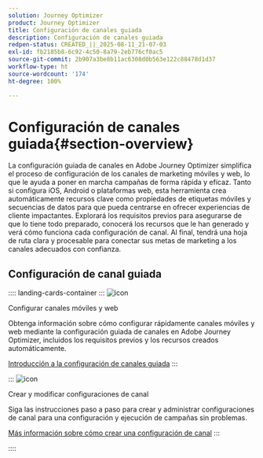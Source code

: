 ```yaml
---
solution: Journey Optimizer
product: Journey Optimizer
title: Configuración de canales guiada
description: Configuración de canales guiada
redpen-status: CREATED_||_2025-08-11_21-07-03
exl-id: fb2185b8-6c92-4c50-8a79-2eb776cf0ac5
source-git-commit: 2b907a3be8b11ac6308d0b563e122c88478d1d37
workflow-type: ht
source-wordcount: '174'
ht-degree: 100%

---
```


# Configuración de canales guiada{#section-overview}

La configuración guiada de canales en Adobe Journey Optimizer simplifica el proceso de configuración de los canales de marketing móviles y web, lo que le ayuda a poner en marcha campañas de forma rápida y eficaz. Tanto si configura iOS, Android o plataformas web, esta herramienta crea automáticamente recursos clave como propiedades de etiquetas móviles y secuencias de datos para que pueda centrarse en ofrecer experiencias de cliente impactantes. Explorará los requisitos previos para asegurarse de que lo tiene todo preparado, conocerá los recursos que le han generado y verá cómo funciona cada configuración de canal. Al final, tendrá una hoja de ruta clara y procesable para conectar sus metas de marketing a los canales adecuados con confianza.

## Configuración de canal guiada

:::: landing-cards-container
:::
![icon](https://cdn.experienceleague.adobe.com/icons/gear.svg?lang=es)

Configurar canales móviles y web

Obtenga información sobre cómo configurar rápidamente canales móviles y web mediante la configuración guiada de canales en Adobe Journey Optimizer, incluidos los requisitos previos y los recursos creados automáticamente.

[Introducción a la configuración de canales guiada](../using/configuration/set-mobile-config.md)
:::

:::
![icon](https://cdn.experienceleague.adobe.com/icons/list-check.svg)

Crear y modificar configuraciones de canal

Siga las instrucciones paso a paso para crear y administrar configuraciones de canal para una configuración y ejecución de campañas sin problemas.

[Más información sobre cómo crear una configuración de canal](../using/configuration/create-channel-set-up.md)
:::

::::
